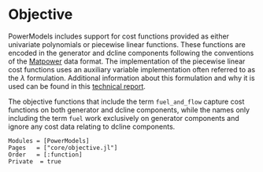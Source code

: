 # Objective

PowerModels includes support for cost functions provided as either univariate polynomials or piecewise linear functions.
These functions are encoded in the generator and dcline components following the conventions of the [Matpower](http://www.pserc.cornell.edu/matpower/) data format.
The implementation of the piecewise linear cost functions uses an auxiliary variable implementation often referred to as the $\lambda$ formulation.
Additional information about this formulation and why it is used can be found in this [technical report](https://arxiv.org/abs/2005.14087).

The objective functions that include the term `fuel_and_flow` capture cost functions on both generator and dcline components, while the names only including the term `fuel` work exclusively on generator components and ignore any cost data relating to dcline components.


```@autodocs
Modules = [PowerModels]
Pages   = ["core/objective.jl"]
Order   = [:function]
Private  = true
```
